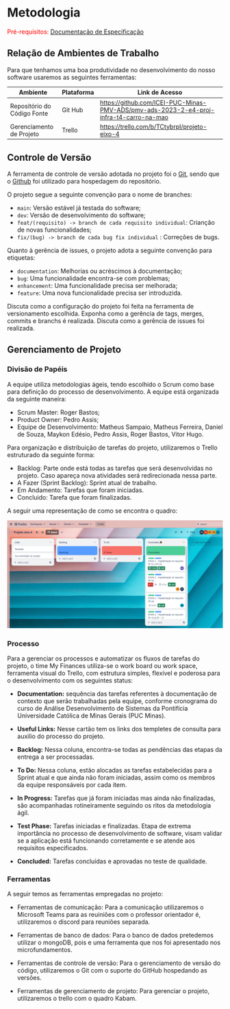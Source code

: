 
# Metodologia

<span style="color:red">Pré-requisitos: <a href="2-Especificação do Projeto.md"> Documentação de Especificação</a></span>

## Relação de Ambientes de Trabalho

Para que tenhamos uma boa produtividade no desenvolvimento do nosso software usaremos as seguintes ferramentas:

|Ambiente                        | Plataforma            |Link de Acesso                                           |
|--------------------------------|-----------------------|-------------------------------------------------------------------------------------------------------------------------------------------------------------------------------------------------------|
|Repositório do Código Fonte      |Git Hub                |https://github.com/ICEI-PUC-Minas-PMV-ADS/pmv-ads-2023-2-e4-proj-infra-t4-carro-na-mao|
|Gerenciamento de Projeto          |Trello             |https://trello.com/b/TCtybrpI/projeto-eixo-4 |

## Controle de Versão

A ferramenta de controle de versão adotada no projeto foi o
[Git](https://git-scm.com/), sendo que o [Github](https://github.com)
foi utilizado para hospedagem do repositório.

O projeto segue a seguinte convenção para o nome de branches:

- `main`: Versão estável já testada do software;
- `dev`: Versão de desenvolvimento do software;
- `feat/(requisito) -> branch de cada requisito individual`: Crianção de novas funcionalidades;
- `fix/(bug) -> branch de cada bug fix individual` : Correções de bugs.


Quanto à gerência de issues, o projeto adota a seguinte convenção para
etiquetas:

- `documentation`: Melhorias ou acréscimos à documentação;
- `bug`: Uma funcionalidade encontra-se com problemas;
- `enhancement`: Uma funcionalidade precisa ser melhorada;
- `feature`: Uma nova funcionalidade precisa ser introduzida.

Discuta como a configuração do projeto foi feita na ferramenta de versionamento escolhida. Exponha como a gerência de tags, merges, commits e branchs é realizada. Discuta como a gerência de issues foi realizada.


## Gerenciamento de Projeto

### Divisão de Papéis

A equipe utiliza metodologias ágeis, tendo escolhido o Scrum como base para definição do processo de desenvolvimento. A equipe está organizada da seguinte maneira:

 - Scrum Master: Roger Bastos;
 - Product Owner: Pedro Assis;
 - Equipe de Desenvolvimento: Matheus Sampaio, Matheus Ferreira, Daniel de Souza, Maykon Edésio, Pedro Assis, Roger Bastos, Vitor Hugo.

Para organização e distribuição de tarefas do projeto, utilizaremos o Trello estruturado da seguinte forma:
 - Backlog: Parte onde está todas as tarefas que será desenvolvidas no projeto. Caso apareça nova atividades será redirecionada nessa parte.
 - A Fazer (Sprint Backlog): Sprint atual de trabalho.
 - Em Andamento: Tarefas que foram iniciadas.
 - Concluido: Tarefa que foram finalizadas.

A seguir uma representação de como se encontra o quadro:

![trello](img/trello%20proj.png)

### Processo

Para a gerenciar os processos e automatizar os fluxos de tarefas do projeto, o time My Finances utiliza-se o work board ou work space, ferramenta visual do Trello, com estrutura simples, flexível e poderosa para o desenvolvimento com os seguintes status:

- **Documentation:** sequência das tarefas referentes à documentação de contexto que serão trabalhadas pela equipe, conforme cronograma do curso de Análise Desenvolvimento de Sistemas da Pontifícia Universidade Católica de Minas Gerais (PUC Minas).

- **Useful Links:** Nesse cartão tem os links dos templetes de consulta para auxilio do processo do projeto.

- **Backlog:** Nessa coluna, encontra-se todas as pendências das etapas da entrega a ser processadas. 

- **To Do:** Nessa coluna, estão alocadas as tarefas estabelecidas para a Sprint atual e que ainda não foram iniciadas, assim como os membros da equipe responsáveis por cada item.

- **In Progress:** Tarefas que já foram iniciadas mas ainda não finalizadas, são acompanhadas rotineiramente seguindo os ritos da metodologia ágil.

- **Test Phase:** Tarefas iniciadas e finalizadas. Etapa de extrema importância no processo de desenvolvimento de software, visam validar se a aplicação está funcionando corretamente e se atende aos requisitos especificados.

- **Concluded:** Tarefas concluídas e aprovadas no teste de qualidade.



### Ferramentas

A seguir temos as ferramentas empregadas no projeto:

- Ferramentas de comunicação: Para a comunicação utilizaremos o Microsoft Teams para as reuiniões com o professor orientador é, utilizaremos o discord para reuniões separada.

- Ferramentas de banco de dados: Para o banco de dados pretedemos utilizar o mongoDB, pois e uma ferramenta que nos foi apresentado nos microfundamentos.

- Ferramentas de controle de versão: Para o gerenciamento de versão do código, utilizaremos o Git com o suporte do GitHub hospedando as versões.

- Ferramentas de gerenciamento de projeto: Para gerenciar o projeto, utilizaremos o trello com o quadro Kabam.

